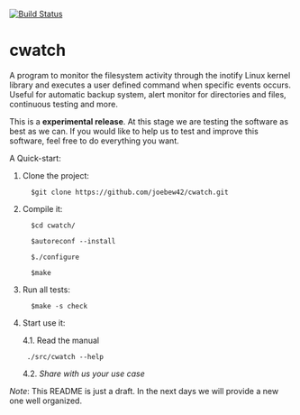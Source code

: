 [![Build Status](https://travis-ci.org/joebew42/cwatch.svg?branch=dev)](https://travis-ci.org/joebew42/cwatch)

# cwatch

A program to monitor the filesystem activity through the inotify Linux kernel library and executes a user defined command when specific events occurs. Useful for automatic backup system, alert monitor for directories and files, continuous testing and more.

This is a **experimental release**. At this stage we are testing the software as best as we can. If you would like to help us to test and improve this software, feel free to do everything you want.

A Quick-start:

1. Clone the project:

         $git clone https://github.com/joebew42/cwatch.git

2. Compile it:

         $cd cwatch/

         $autoreconf --install

         $./configure

         $make

3. Run all tests:

         $make -s check

4. Start use it:

   4.1. Read the manual

        ./src/cwatch --help

   4.2. *Share with us your use case*

*Note*: This README is just a draft. In the next days we will provide a new one well organized.
